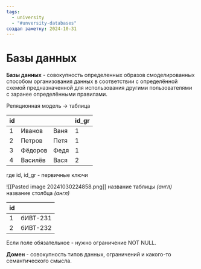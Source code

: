 ```yaml
---
tags:
  - university
  - "#unversity-databases"
создал заметку: 2024-10-31
---
```

# Базы данных
**Базы данных** - совокупность определенных образов смоделированных способом организования данных в соответствии с определённой схемой предназначенной для использования другими пользователями с заранее определёнными правилами.

Реляционная модель -> таблица

| id  |         |      | id_gr |
| --- | ------- | ---- | ----- |
| 1   | Иванов  | Ваня | 1     |
| 2   | Петров  | Петя | 1     |
| 3   | Фёдоров | Федя | 1     |
| 4   | Василёв | Вася | 2     |
где id, id_gr - первичные ключи

![[Pasted image 20241030224858.png]]
название таблицы *(англ)*
название столбца *(англ)*

| id  |          |
| --- | -------- |
| 1   | бИВТ-231 |
| 2   | бИВТ-232 |
Если поле обязательное - нужно ограничение NOT NULL.

**Домен** - совокупность типов данных, ограничений и какого-то семантического смысла.
